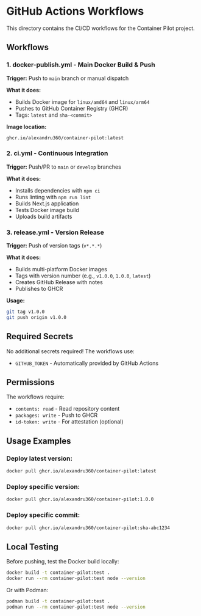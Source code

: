 # GitHub Actions Workflows

This directory contains the CI/CD workflows for the Container Pilot project.

## Workflows

### 1. **docker-publish.yml** - Main Docker Build & Push
**Trigger:** Push to `main` branch or manual dispatch

**What it does:**
- Builds Docker image for `linux/amd64` and `linux/arm64`
- Pushes to GitHub Container Registry (GHCR)
- Tags: `latest` and `sha-<commit>`

**Image location:**
```bash
ghcr.io/alexandru360/container-pilot:latest
```

### 2. **ci.yml** - Continuous Integration
**Trigger:** Push/PR to `main` or `develop` branches

**What it does:**
- Installs dependencies with `npm ci`
- Runs linting with `npm run lint`
- Builds Next.js application
- Tests Docker image build
- Uploads build artifacts

### 3. **release.yml** - Version Release
**Trigger:** Push of version tags (`v*.*.*`)

**What it does:**
- Builds multi-platform Docker images
- Tags with version number (e.g., `v1.0.0`, `1.0.0`, `latest`)
- Creates GitHub Release with notes
- Publishes to GHCR

**Usage:**
```bash
git tag v1.0.0
git push origin v1.0.0
```

## Required Secrets

No additional secrets required! The workflows use:
- `GITHUB_TOKEN` - Automatically provided by GitHub Actions

## Permissions

The workflows require:
- `contents: read` - Read repository content
- `packages: write` - Push to GHCR
- `id-token: write` - For attestation (optional)

## Usage Examples

### Deploy latest version:
```bash
docker pull ghcr.io/alexandru360/container-pilot:latest
```

### Deploy specific version:
```bash
docker pull ghcr.io/alexandru360/container-pilot:1.0.0
```

### Deploy specific commit:
```bash
docker pull ghcr.io/alexandru360/container-pilot:sha-abc1234
```

## Local Testing

Before pushing, test the Docker build locally:
```bash
docker build -t container-pilot:test .
docker run --rm container-pilot:test node --version
```

Or with Podman:
```bash
podman build -t container-pilot:test .
podman run --rm container-pilot:test node --version
```
